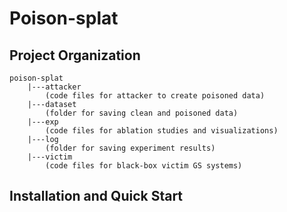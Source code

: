 # Poison-splat

## Project Organization
```
poison-splat
    |---attacker
        (code files for attacker to create poisoned data)
    |---dataset
        (folder for saving clean and poisoned data)
    |---exp
        (code files for ablation studies and visualizations)
    |---log
        (folder for saving experiment results)
    |---victim
        (code files for black-box victim GS systems)
```

## Installation and Quick Start

